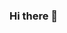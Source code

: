 ### Hi there 👋

<!--
**Nllii/Nllii** is a ✨ _special_ ✨ repository because its `README.md` (this file) appears on your GitHub profile.

Here are some ideas to get you started:

- 🔭 I’m currently working on Mircobot Ai image recognition and hacking flyordie.com .
- 🌱 I’m currently learning python and Data structure, to hack flyordie.com. 
- 😄 Pronouns: There are two biological genders, everything else is just nonsense or worst pyschological issues to cope with reality. Why the fuck i'm I even typing this shit.

-->
